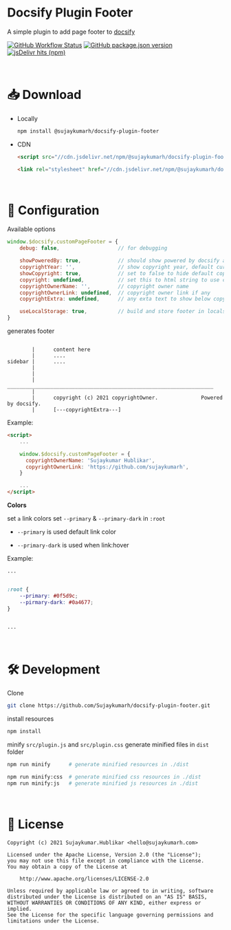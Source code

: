 # Docsify Plugin Footer

A simple plugin to add page footer to [docsify](https://github.com/docsifyjs/docsify/)

[![GitHub Workflow Status](https://img.shields.io/github/workflow/status/sujaykumarh/docsify-plugin-footer/Build%20&%20Publish%20package)](https://github.com/Sujaykumarh/docsify-plugin-footer/actions)
[![GitHub package.json version](https://img.shields.io/github/package-json/v/sujaykumarh/docsify-plugin-footer)](https://www.npmjs.com/package/@sujaykumarh/docsify-plugin-footer)
[![jsDelivr hits (npm)](https://img.shields.io/jsdelivr/npm/hm/@sujaykumarh/docsify-plugin-footer)](https://www.jsdelivr.com/package/npm/@sujaykumarh/docsify-plugin-footer)

<br>

# 📥 Download

- Locally

    ```bash
    npm install @sujaykumarh/docsify-plugin-footer
    ```
- CDN

    ```html
    <script src="//cdn.jsdelivr.net/npm/@sujaykumarh/docsify-plugin-footer@1.x/dist/plugin.min.js"></script>

   <link rel="stylesheet" href="//cdn.jsdelivr.net/npm/@sujaykumarh/docsify-plugin-footer@1.x/dist/plugin.min.css">
    ```

<br>

# 🧰 Configuration

Available options

```js
window.$docsify.customPageFooter = {
    debug: false,                   // for debugging

    showPoweredBy: true,            // should show powered by docsify at right
    copyrightYear: '',              // show copyright year, default current year.
    showCopyright: true,            // set to false to hide default copyright
    copyright: undefined,           // set this to html string to use custom copyrihgt section
    copyrightOwnerName: '',         // copyright owner name
    copyrightOwnerLink: undefined,  // copyright owner link if any
    copyrightExtra: undefined,      // any exta text to show below copyright owner section

    useLocalStorage: true,          // build and store footer in localstorage for quick access
}
```

generates footer

```

        |      content here
        |      ....
sidebar |      ....
        |
        |
        |      ___________________________________________________________________
        |
        |      copyright (c) 2021 copyrightOwner.              Powered by docsify.
        |      [---copyrightExtra---]

```

Example:

```html
<script>
    ...

    window.$docsify.customPageFooter = {
      copyrightOwnerName: 'Sujaykumar Hublikar',
      copyrightOwnerLink: 'https://github.com/sujaykumarh',
    }

    ...
</script>
```

**Colors**

set `a` link colors set `--primary` & `--primary-dark` in `:root`

* `--primary` is used default link color

* `--primary-dark` is used when link:hover

Example:

```css
...


:root {
    --primary: #0f5d9c;
    --pirmary-dark: #0a4677;
}


...
```

<br>

# 🛠️ Development

Clone

```bash
git clone https://github.com/Sujaykumarh/docsify-plugin-footer.git
```

install resources

```bash
npm install
```

minify `src/plugin.js` and `src/plugin.css` generate minified files in `dist` folder

```bash
npm run minify      # generate minified resources in ./dist

npm run minify:css  # generate minified css resources in ./dist
npm run minify:js   # generate minified js resources in ./dist
```

<br>

# 📄 License

```
Copyright (c) 2021 Sujaykumar.Hublikar <hello@sujaykumarh.com>

Licensed under the Apache License, Version 2.0 (the "License");
you may not use this file except in compliance with the License.
You may obtain a copy of the License at

    http://www.apache.org/licenses/LICENSE-2.0

Unless required by applicable law or agreed to in writing, software
distributed under the License is distributed on an "AS IS" BASIS,
WITHOUT WARRANTIES OR CONDITIONS OF ANY KIND, either express or implied.
See the License for the specific language governing permissions and
limitations under the License.
```
